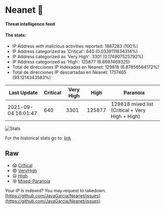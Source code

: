 # Neanet :hocho:
#### Threat intelligence feed
#### The stats:

- IP Address with malicious activities reported: 1887283 (100%)
- IP Address categorized as 'Critical':  640 (0.0339111834314%)
- IP Address categorized as 'Very High':  3301 (0.174907525792%)
- IP Address categorized as 'High':  125877 (6.6697469325)
- Total de direcciones IP indexadas en Neanet:  129818 (6.87856564172%)
- Total de direcciones IP descartadas en Neanet:  1757465 (93.1214343583%)

| Last Update | Critical | Very High | High | Paranoia |
| --- | --- | --- | --- | --- |
| 2021-09-04 16:01:47 | 640 | 3301 | 125877 | 129818 mixed list (Critical + Very High + High)|

![Stats](https://docs.google.com/spreadsheets/d/e/2PACX-1vSnaNMIXVabIpDJjufMlzH7poXnshF3mgd8Is1g9ytUEzVsP5my4Trn8f-xkoLLQ38xpL3HtmUexLo6/pubchart?oid=501124687&format=image)

For the historical stats go to: [link](/stats.csv)
## Raw
- :scream: [Critical](https://raw.githubusercontent.com/JavaGarcia/Neanet/master/blacklists/neanet_critical.txt)
- :fearful: [VeryHigh](https://raw.githubusercontent.com/JavaGarcia/Neanet/master/blacklists/neanet_veryHigh.txtt)
- :frowning: [High](https://raw.githubusercontent.com/JavaGarcia/Neanet/master/blacklists/neanet_high.txt)
- :dizzy_face: [Mixed-Paranoia](https://raw.githubusercontent.com/JavaGarcia/Neanet/master/blacklists/neanet_all.txt)


Your IP is indexed? You may request to takedown. [https://github.com/JavaGarcia/Neanet/issues](https://github.com/JavaGarcia/Neanet/issues)





















































































































































































































































































































































































































































































































































































































































































































































































































































































































































































































































































































































































































































































































































































































































































































































































































































































































































































































































































































































































































































































































































































































































































































































































































































































































































































































































































































































































































































































































































































































































































































































































































































































































































































































































































































































































































































































































































































































































































































































































































































































































































































































































































































































































































































































































































































































































































































































































































































































































































































































































































































































































































































































































































































































































































































































































































































































































































































































































































































































































































































































































































































































































































































































































































































































































































































































































































































































































































































































































































































































































































































































































































































































































































































































































































































































































































































































































































































































































































































































































































































































































































































































































































































































































































































































































































































































































































































